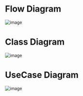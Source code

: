 # Flow Diagram

![image](https://user-images.githubusercontent.com/101011183/160986207-469ce217-0b02-4051-986a-7d673c75b6f6.png)

# Class Diagram

![image](https://user-images.githubusercontent.com/101011183/160986267-4816e707-d969-4233-bce3-93ceb3d1923a.png)

# UseCase Diagram

![image](https://user-images.githubusercontent.com/101011183/160986331-4b2251a0-6832-45bb-a556-e70f16e73402.png)

